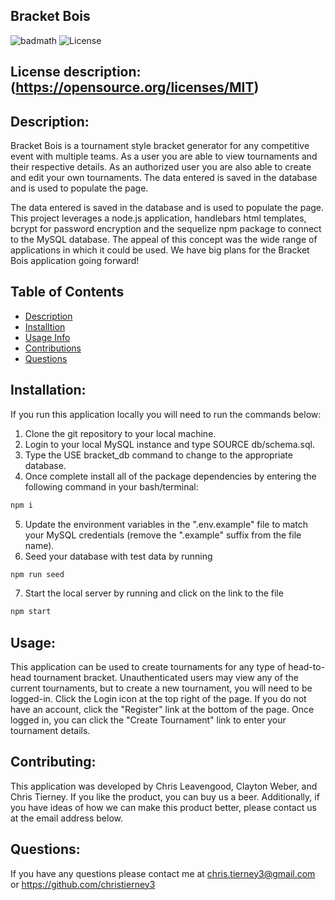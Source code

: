 
## Bracket Bois


![badmath](https://img.shields.io/github/languages/top/lernantino/badmath) ![License](https://img.shields.io/badge/License-MIT-blue.svg)

## License description: (https://opensource.org/licenses/MIT)

## Description:
Bracket Bois is a tournament style bracket generator for any competitive event with multiple teams. As a user you are able to view tournaments and their respective details. As an authorized user you are also able to create and edit your own tournaments. The data entered is saved in the database and is used to populate the page.

The data entered is saved in the database and is used to populate the page. This project leverages a node.js application, handlebars html templates, bcrypt for password encryption and the sequelize npm package to connect to the MySQL database. The appeal of this concept was the wide range of applications in which it could be used. We have big plans for the Bracket Bois application going forward!


## Table of Contents
* [Description](#description)
* [Installtion](#installation)
* [Usage Info](#usage)
* [Contributions](#contributing)
* [Questions](#questions)


## Installation: 
If you run this application locally you will need to run the commands below:

1. Clone the git repository to your local machine.
2. Login to your local MySQL instance and type SOURCE db/schema.sql. 
3. Type the USE bracket_db command to change to the appropriate database. 
4. Once complete install all of the package dependencies by entering the following command in your bash/terminal:
```bash
npm i
```
5. Update the environment variables in the ".env.example" file to match your MySQL credentials (remove the ".example" suffix from the file name). 
6. Seed your database with test data by running 
```bash
npm run seed
```
7. Start the local server by running and click on the link to the file
```bash
npm start
```

## Usage:

This application can be used to create tournaments for any type of head-to-head tournament bracket. Unauthenticated users may view any of the current tournaments, but to create a new tournament, you will need to be logged-in. Click the Login icon at the top right of the page. If you do not have an account, click the "Register" link at the bottom of the page. Once logged in, you can click the "Create Tournament" link to enter your tournament details.


## Contributing:
This application was developed by Chris Leavengood, Clayton Weber, and Chris Tierney. If you like the product, you can buy us a beer. Additionally, if you have ideas of how we can make this product better, please contact us at the email address below.


## Questions:
If you have any questions please contact me at chris.tierney3@gmail.com or https://github.com/christierney3